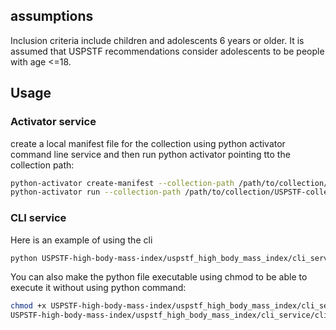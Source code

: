 

## assumptions
Inclusion criteria include children and adolescents 6 years or older. It is assumed that USPSTF recommendations consider adolescents to be people with age <=18.

## Usage
### Activator service
create a local manifest file for the collection using python activator command line service and then run python activator pointing tto the collection path:
```bash
python-activator create-manifest --collection-path /path/to/collection/USPSTF-collection
python-activator run --collection-path /path/to/collection/USPSTF-collection
```

### CLI service
Here is an example of using the cli
```bash
python USPSTF-high-body-mass-index/uspstf_high_body_mass_index/cli_service/cli-service.py   
```

You can also make the python file executable using chmod to be able to execute it without using python command:
```bash
chmod +x USPSTF-high-body-mass-index/uspstf_high_body_mass_index/cli_service/cli-service.py
USPSTF-high-body-mass-index/uspstf_high_body_mass_index/cli_service/cli-service.py -a 17 -p 97
```